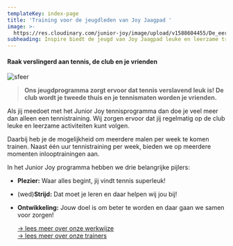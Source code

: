 ```yaml
---
templateKey: index-page
title: 'Training voor de jeugdleden van Joy Jaagpad '
image: >-
  https://res.cloudinary.com/junior-joy/image/upload/v1588604455/De_eerste_inlooptraining_2_jqstkm.jpg
subheading: Inspire biedt de jeugd van Joy Jaagpad leuke en leerzame training, en ondersteunt het jeugdprogramma van Joy Jaagpad
---
```

#### Raak verslingerd aan tennis, de club en je vrienden

![sfeer](https://res.cloudinary.com/junior-joy/image/upload/v1588604224/De_eerste_inlooptraining_2_istah0.jpg)

> **Ons jeugdprogramma zorgt ervoor dat tennis verslavend leuk is! De club wordt je tweede thuis en je tennismaten worden je vrienden.**  

Als jij meedoet met het Junior Joy tennisprogramma dan doe je veel meer dan alleen een tennistraining. Wij zorgen ervoor dat jij regelmatig op de club leuke en leerzame activiteiten kunt volgen.

Daarbij heb je de mogelijkheid om meerdere malen per week te komen trainen. Naast één uur tennistraining per week, bieden we op meerdere momenten inlooptrainingen aan.

In het Junior Joy programma hebben we drie belangrijke pijlers:

* **Plezier:** Waar alles begint, jij vindt tennis superleuk!
* (wed)**Strijd:** Dat moet je leren en daar helpen wij jou bij!
* **Ontwikkeling:** Jouw doel is om beter te worden en daar gaan we samen voor zorgen!

  [\-> lees meer over onze werkwijze](https://juniorjoy.nl/werkwijze)\
  [\-> lees meer over onze trainers](https://juniorjoy.nl/trainers/)
